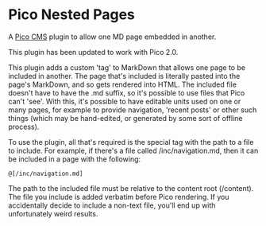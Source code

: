 # Pico Nested Pages

A [Pico CMS](http://picocms.org) plugin to allow one MD page embedded in another.

This plugin has been updated to work with Pico 2.0. 

This plugin adds a custom 'tag' to MarkDown that allows one page to be included in another. The page that's included is literally pasted into the page's MarkDown, and so gets rendered into HTML. The included file doesn't have to have the .md suffix, so it's possible to use files that Pico can't 'see'. With this, it's possible to have editable units used on one or many pages, for example to provide navigation, 'recent posts' or other such things (which may be hand-edited, or generated by some sort of offline process).

To use the plugin, all that's required is the special tag with the path to a file to include. For example, if there's a file called /inc/navigation.md, then it can be included in a page with the following:

 `@[/inc/navigation.md]`

The path to the included file must be relative to the content root (/content). The file you include is added verbatim before Pico rendering. If you accidentally decide to include a non-text file, you'll end up with unfortunately weird results.
